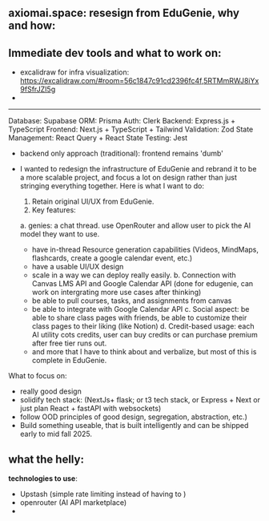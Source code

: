 ## axiomai.space: resesign from EduGenie, why and how:

## Immediate dev tools and what to work on:

- excalidraw for infra visualization: https://excalidraw.com/#room=56c1847c91cd2396fc4f,5RTMmRWJ8iYx9fSfrJZI5g
-

<hr/>

Database: Supabase
ORM: Prisma
Auth: Clerk
Backend: Express.js + TypeScript
Frontend: Next.js + TypeScript + Tailwind
Validation: Zod
State Management: React Query + React State
Testing: Jest

- backend only approach (traditional): frontend remains 'dumb'

- I wanted to redesign the infrastructure of EduGenie and rebrand it to be a more scalable project, and focus a lot on design rather than just stringing everything together. Here is what I want to do:

  1. Retain original UI/UX from EduGenie.
  2. Key features:

  a. genies: a chat thread. use OpenRouter and allow user to pick the AI model they want to use.

  - have in-thread Resource generation capabilities (Videos, MindMaps, flashcards, create a google calendar event, etc.)
  - have a usable UI/UX design
  - scale in a way we can deploy really easily.
    b. Connection with Canvas LMS API and Google Calendar API (done for edugenie, can work on intergrating more use cases after thinking)
  - be able to pull courses, tasks, and assignments from canvas
  - be able to integrate with Google Calendar API
    c. Social aspect: be able to share class pages with friends, be able to customize their class pages to their liking (like Notion)
    d. Credit-based usage: each AI utility cots credits, user can buy credits or can purchase premium after free tier runs out.

  * and more that I have to think about and verbalize, but most of this is complete in EduGenie.

What to focus on:

- really good design
- solidify tech stack: (NextJs+ flask; or t3 tech stack, or Express + Next or just plan React + fastAPI with websockets)
- follow OOD principles of good design, segregation, abstraction, etc.)
- Build something useable, that is built intelligently and can be shipped early to mid fall 2025.

## what the helly:

**technologies to use**:

- Upstash (simple rate limiting instead of having to )
- openrouter (AI API marketplace)
-
